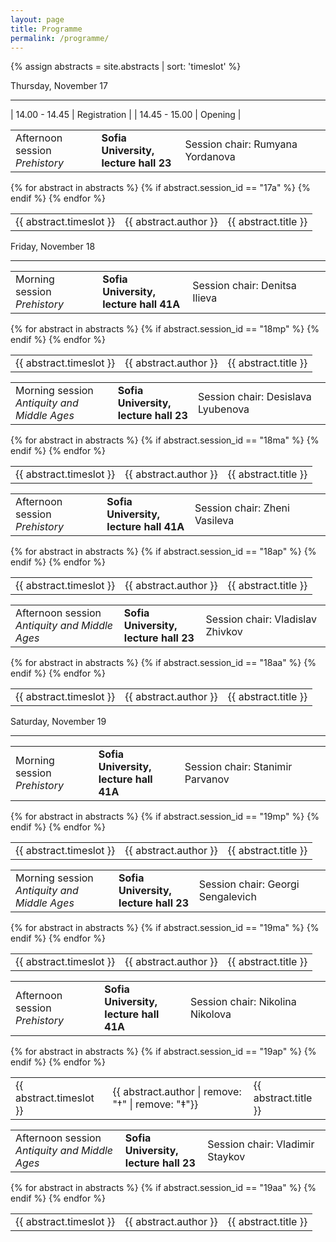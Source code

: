 ```yaml
---
layout: page
title: Programme
permalink: /programme/
---
```


{% assign abstracts = site.abstracts | sort: 'timeslot' %}

<div class="schedule-date">Thursday, November 17</div>
<hr>

| 14.00 - 14.45 | Registration |
| 14.45 - 15.00 | Opening |

<div class="schedule-divider"><table><tr>
      <td>Afternoon session <br/> <em>Prehistory</em></td>
      <td><b>Sofia University, <br/> lecture hall 23</b></td>
      <td>Session chair: Rumyana Yordanova</td>
</tr></table></div>

<table class="schedule-table">
{% for abstract in abstracts %}
{% if abstract.session_id == "17a" %}
   <tr>
   <td>{{ abstract.timeslot }}</td>
   <td>{{ abstract.author }}</td>
   <td>{{ abstract.title }}</td>
   </tr>
{% endif %}
{% endfor %}
</table>

<div class="schedule-date">Friday, November 18</div>
<hr>

<div class="schedule-divider"><table><tr>
      <td>Morning session <br/> <em>Prehistory</em></td>
      <td><b>Sofia University, <br/> lecture hall 41A</b></td>
      <td>Session chair: Denitsa Ilieva</td>
</tr></table></div>

<table class="schedule-table">
{% for abstract in abstracts %}
{% if abstract.session_id == "18mp" %}
   <tr>
   <td>{{ abstract.timeslot }}</td>
   <td>{{ abstract.author }}</td>
   <td>{{ abstract.title }}</td>
   </tr>
{% endif %}
{% endfor %}
</table>

<div class="schedule-divider"><table><tr>
      <td>Morning session <br/> <em>Antiquity and Middle Ages</em></td>
      <td><b>Sofia University, <br/> lecture hall 23</b></td>
      <td>Session chair: Desislava Lyubenova</td>
</tr></table></div>

<table class="schedule-table">
{% for abstract in abstracts %}
{% if abstract.session_id == "18ma" %}
   <tr>
   <td>{{ abstract.timeslot }}</td>
   <td>{{ abstract.author }}</td>
   <td>{{ abstract.title }}</td>
   </tr>
{% endif %}
{% endfor %}
</table>

<div class="schedule-divider"><table><tr>
      <td>Afternoon session <br/> <em>Prehistory</em></td>
      <td><b>Sofia University, <br/> lecture hall 41A</b></td>
      <td>Session chair: Zheni Vasileva</td>
</tr></table></div>

<table class="schedule-table">
{% for abstract in abstracts %}
{% if abstract.session_id == "18ap" %}
   <tr>
   <td>{{ abstract.timeslot }}</td>
   <td>{{ abstract.author }}</td>
   <td>{{ abstract.title }}</td>
   </tr>
{% endif %}
{% endfor %}
</table>

<div class="schedule-divider"><table><tr>
      <td>Afternoon session <br/> <em>Antiquity and Middle Ages</em></td>
      <td><b>Sofia University, <br/> lecture hall 23</b></td>
      <td>Session chair: Vladislav Zhivkov</td>
</tr></table></div>

<table class="schedule-table">
{% for abstract in abstracts %}
{% if abstract.session_id == "18aa" %}
   <tr>
   <td>{{ abstract.timeslot }}</td>
   <td>{{ abstract.author }}</td>
   <td>{{ abstract.title }}</td>
   </tr>
{% endif %}
{% endfor %}
</table>
<div class="schedule-date">Saturday, November 19</div>
<hr>

<div class="schedule-divider"><table><tr>
      <td>Morning session <br/> <em>Prehistory</em></td>
      <td><b>Sofia University, <br/> lecture hall 41A</b></td>
      <td>Session chair: Stanimir Parvanov</td>
</tr></table></div>

<table class="schedule-table">
{% for abstract in abstracts %}
{% if abstract.session_id == "19mp" %}
   <tr>
   <td>{{ abstract.timeslot }}</td>
   <td>{{ abstract.author }}</td>
   <td>{{ abstract.title }}</td>
   </tr>
{% endif %}
{% endfor %}
</table>

<div class="schedule-divider"><table><tr>
      <td>Morning session <br/> <em>Antiquity and Middle Ages</em></td>
      <td><b>Sofia University, <br/> lecture hall 23</b></td>
      <td>Session chair: Georgi Sengalevich</td>
</tr></table></div>

<table class="schedule-table">
{% for abstract in abstracts %}
{% if abstract.session_id == "19ma" %}
   <tr>
   <td>{{ abstract.timeslot }}</td>
   <td>{{ abstract.author }}</td>
   <td>{{ abstract.title }}</td>
   </tr>
{% endif %}
{% endfor %}
</table>

<div class="schedule-divider"><table><tr>
      <td>Afternoon session <br/> <em>Prehistory</em></td>
      <td><b>Sofia University, <br/> lecture hall 41A</b></td>
      <td>Session chair: Nikolina Nikolova</td>
</tr></table></div>

<table class="schedule-table">
{% for abstract in abstracts %}
{% if abstract.session_id == "19ap" %}
   <tr>
   <td>{{ abstract.timeslot }}</td>
   <td>{{ abstract.author | remove: "†" | remove: "‡"}}</td>
   <td>{{ abstract.title }}</td>
   </tr>
{% endif %}
{% endfor %}
</table>

<div class="schedule-divider"><table><tr>
      <td>Afternoon session <br/> <em>Antiquity and Middle Ages</em></td>
      <td><b>Sofia University, <br/> lecture hall 23</b></td>
      <td>Session chair: Vladimir Staykov</td>
</tr></table></div>

<table class="schedule-table">
{% for abstract in abstracts %}
{% if abstract.session_id == "19aa" %}
   <tr>
   <td>{{ abstract.timeslot }}</td>
   <td>{{ abstract.author }}</td>
   <td>{{ abstract.title }}</td>
   </tr>
{% endif %}
{% endfor %}
</table>